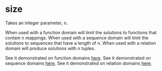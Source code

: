 # size 

Takes an integer parameter, n. 

When used with a function domain will limit the solutions to functions that contain n mappings.
When used with a sequence domain will limit the solutions to sequences that have a length of n.
When used with a relation domain will produce solutions with n tuples.

See it demonstrated on function domains [here](https://github.com/conjure-cp/conjure/blob/main/docs/notebooks/functionDemonstration.ipynb).
See it demonstrated on sequence domains [here](https://github.com/conjure-cp/conjure/blob/main/docs/notebooks/SequenceDomains.ipynb).
See it demonstrated on relation domains [here](https://github.com/conjure-cp/conjure/blob/main/docs/notebooks/RelationDomains.ipynb).